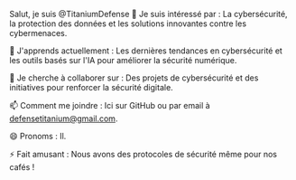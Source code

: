 Salut, je suis @TitaniumDefense
👀 Je suis intéressé par : La cybersécurité, la protection des données et les solutions innovantes contre les cybermenaces.

🌱 J'apprends actuellement : Les dernières tendances en cybersécurité et les outils basés sur l'IA pour améliorer la sécurité numérique.

💞️ Je cherche à collaborer sur : Des projets de cybersécurité et des initiatives pour renforcer la sécurité digitale.

📫 Comment me joindre : Ici sur GitHub ou par email à defensetitanium@gmail.com.

😄 Pronoms : Il.

⚡ Fait amusant : Nous avons des protocoles de sécurité même pour nos cafés !

<!---
TitaniumDefense/TitaniumDefense is a ✨ special ✨ repository because its `README.md` (this file) appears on your GitHub profile.
You can click the Preview link to take a look at your changes.
--->
